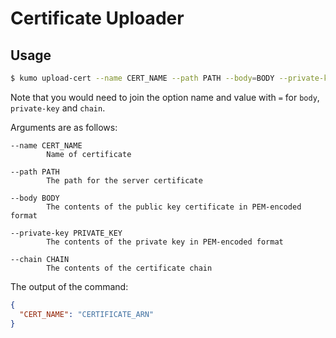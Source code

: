 
# Certificate Uploader

## Usage

```sh
$ kumo upload-cert --name CERT_NAME --path PATH --body=BODY --private-key=PRIVATE_KEY --chain=CHAIN
```

Note that you would need to join the option name and value with `=` for `body`, `private-key` and `chain`.

Arguments are as follows:

```
--name CERT_NAME
        Name of certificate

--path PATH
        The path for the server certificate

--body BODY
        The contents of the public key certificate in PEM-encoded format

--private-key PRIVATE_KEY
        The contents of the private key in PEM-encoded format

--chain CHAIN
        The contents of the certificate chain
```

The output of the command:

```json
{
  "CERT_NAME": "CERTIFICATE_ARN"
}
```
